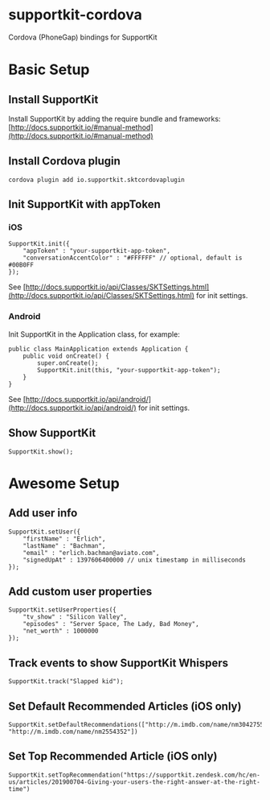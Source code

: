 # supportkit-cordova
Cordova (PhoneGap) bindings for SupportKit

# Basic Setup

## Install SupportKit

Install SupportKit by adding the require bundle and frameworks: [http://docs.supportkit.io/#manual-method](http://docs.supportkit.io/#manual-method)

## Install Cordova plugin

	cordova plugin add io.supportkit.sktcordovaplugin

## Init SupportKit with appToken

### iOS
	SupportKit.init({
    	"appToken" : "your-supportkit-app-token",
    	"conversationAccentColor" : "#FFFFFF" // optional, default is #00B0FF
	});

See [http://docs.supportkit.io/api/Classes/SKTSettings.html](http://docs.supportkit.io/api/Classes/SKTSettings.html) for init settings.

### Android

Init SupportKit in the Application class, for example:

	public class MainApplication extends Application {
	    public void onCreate() {
	        super.onCreate();
	        SupportKit.init(this, "your-supportkit-app-token");
	    }
	}

See [http://docs.supportkit.io/api/android/](http://docs.supportkit.io/api/android/) for init settings.


## Show SupportKit

	SupportKit.show();

# Awesome Setup

## Add user info

	SupportKit.setUser({
		"firstName" : "Erlich",
		"lastName" : "Bachman",
		"email" : "erlich.bachman@aviato.com",
		"signedUpAt" : 1397606400000 // unix timestamp in milliseconds
	});

## Add custom user properties

	SupportKit.setUserProperties({
		"tv_show" : "Silicon Valley",
		"episodes" : "Server Space, The Lady, Bad Money",
		"net_worth" : 1000000
	});

## Track events to show SupportKit Whispers

    SupportKit.track("Slapped kid");

## Set Default Recommended Articles (iOS only)
	
	SupportKit.setDefaultRecommendations(["http://m.imdb.com/name/nm3042755", "http://m.imdb.com/name/nm2554352"])

## Set Top Recommended Article (iOS only)

	SupportKit.setTopRecommendation("https://supportkit.zendesk.com/hc/en-us/articles/201900704-Giving-your-users-the-right-answer-at-the-right-time")
